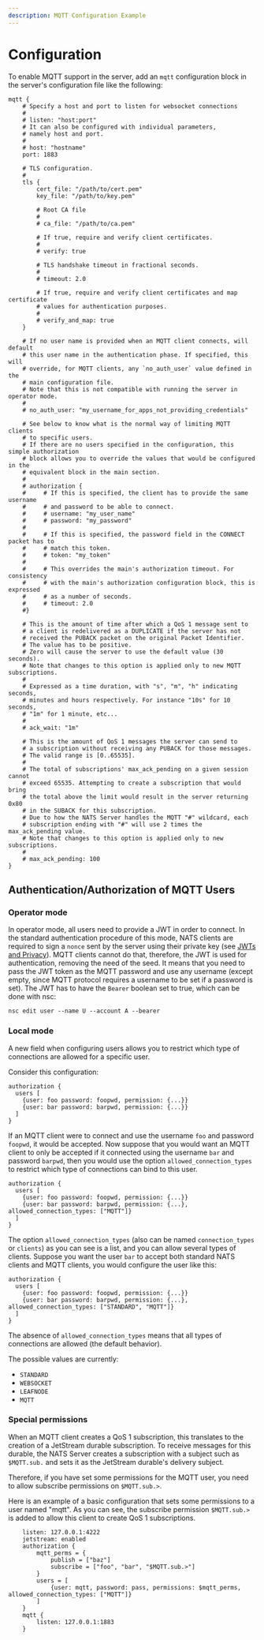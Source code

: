 ```yaml
---
description: MQTT Configuration Example
---
```


# Configuration

To enable MQTT support in the server, add an `mqtt` configuration block in the server's configuration file like the following:

```text
mqtt {
    # Specify a host and port to listen for websocket connections
    #
    # listen: "host:port"
    # It can also be configured with individual parameters,
    # namely host and port.
    #
    # host: "hostname"
    port: 1883

    # TLS configuration.
    #
    tls {
        cert_file: "/path/to/cert.pem"
        key_file: "/path/to/key.pem"

        # Root CA file
        #
        # ca_file: "/path/to/ca.pem"

        # If true, require and verify client certificates.
        #
        # verify: true

        # TLS handshake timeout in fractional seconds.
        #
        # timeout: 2.0

        # If true, require and verify client certificates and map certificate
        # values for authentication purposes.
        #
        # verify_and_map: true
    }

    # If no user name is provided when an MQTT client connects, will default
    # this user name in the authentication phase. If specified, this will
    # override, for MQTT clients, any `no_auth_user` value defined in the
    # main configuration file.
    # Note that this is not compatible with running the server in operator mode.
    #
    # no_auth_user: "my_username_for_apps_not_providing_credentials"

    # See below to know what is the normal way of limiting MQTT clients
    # to specific users.
    # If there are no users specified in the configuration, this simple authorization
    # block allows you to override the values that would be configured in the
    # equivalent block in the main section.
    #
    # authorization {
    #     # If this is specified, the client has to provide the same username
    #     # and password to be able to connect.
    #     # username: "my_user_name"
    #     # password: "my_password"
    #
    #     # If this is specified, the password field in the CONNECT packet has to
    #     # match this token.
    #     # token: "my_token"
    #
    #     # This overrides the main's authorization timeout. For consistency
    #     # with the main's authorization configuration block, this is expressed
    #     # as a number of seconds.
    #     # timeout: 2.0
    #}

    # This is the amount of time after which a QoS 1 message sent to
    # a client is redelivered as a DUPLICATE if the server has not
    # received the PUBACK packet on the original Packet Identifier.
    # The value has to be positive.
    # Zero will cause the server to use the default value (30 seconds).
    # Note that changes to this option is applied only to new MQTT subscriptions.
    #
    # Expressed as a time duration, with "s", "m", "h" indicating seconds,
    # minutes and hours respectively. For instance "10s" for 10 seconds,
    # "1m" for 1 minute, etc...
    #
    # ack_wait: "1m"

    # This is the amount of QoS 1 messages the server can send to
    # a subscription without receiving any PUBACK for those messages.
    # The valid range is [0..65535].
    #
    # The total of subscriptions' max_ack_pending on a given session cannot
    # exceed 65535. Attempting to create a subscription that would bring
    # the total above the limit would result in the server returning 0x80
    # in the SUBACK for this subscription.
    # Due to how the NATS Server handles the MQTT "#" wildcard, each
    # subscription ending with "#" will use 2 times the max_ack_pending value.
    # Note that changes to this option is applied only to new subscriptions.
    #
    # max_ack_pending: 100
}
```

## Authentication/Authorization of MQTT Users

### Operator mode

In operator mode, all users need to provide a JWT in order to connect. In the standard authentication procedure of this mode, NATS clients are required to sign a `nonce` sent by the server using their private key \(see [JWTs and Privacy](../securing_nats/jwt/#jwts-and-privacy)\). MQTT clients cannot do that, therefore, the JWT is used for authentication, removing the need of the seed. It means that you need to pass the JWT token as the MQTT password and use any username \(except empty, since MQTT protocol requires a username to be set if a password is set\). The JWT has to have the `Bearer` boolean set to true, which can be done with nsc:

```text
nsc edit user --name U --account A --bearer
```

### Local mode

A new field when configuring users allows you to restrict which type of connections are allowed for a specific user.

Consider this configuration:

```text
authorization {
  users [
    {user: foo password: foopwd, permission: {...}}
    {user: bar password: barpwd, permission: {...}}
  ]
}
```

If an MQTT client were to connect and use the username `foo` and password `foopwd`, it would be accepted. Now suppose that you would want an MQTT client to only be accepted if it connected using the username `bar` and password `barpwd`, then you would use the option `allowed_connection_types` to restrict which type of connections can bind to this user.

```text
authorization {
  users [
    {user: foo password: foopwd, permission: {...}}
    {user: bar password: barpwd, permission: {...}, allowed_connection_types: ["MQTT"]}
  ]
}
```

The option `allowed_connection_types` \(also can be named `connection_types` or `clients`\) as you can see is a list, and you can allow several types of clients. Suppose you want the user `bar` to accept both standard NATS clients and MQTT clients, you would configure the user like this:

```text
authorization {
  users [
    {user: foo password: foopwd, permission: {...}}
    {user: bar password: barpwd, permission: {...}, allowed_connection_types: ["STANDARD", "MQTT"]}
  ]
}
```

The absence of `allowed_connection_types` means that all types of connections are allowed \(the default behavior\).

The possible values are currently:

* `STANDARD`
* `WEBSOCKET`
* `LEAFNODE`
* `MQTT`

### Special permissions

When an MQTT client creates a QoS 1 subscription, this translates to the creation of a JetStream durable subscription. To receive messages for this durable, the NATS Server creates a subscription with a subject such as `$MQTT.sub.` and sets it as the JetStream durable's delivery subject.

Therefore, if you have set some permissions for the MQTT user, you need to allow subscribe permissions on `$MQTT.sub.>`.

Here is an example of a basic configuration that sets some permissions to a user named "mqtt". As you can see, the subscribe permission `$MQTT.sub.>` is added to allow this client to create QoS 1 subscriptions.

```text
    listen: 127.0.0.1:4222
    jetstream: enabled
    authorization {
        mqtt_perms = {
            publish = ["baz"]
            subscribe = ["foo", "bar", "$MQTT.sub.>"]
        }
        users = [
            {user: mqtt, password: pass, permissions: $mqtt_perms, allowed_connection_types: ["MQTT"]}
        ]
    }
    mqtt {
        listen: 127.0.0.1:1883
    }
```

